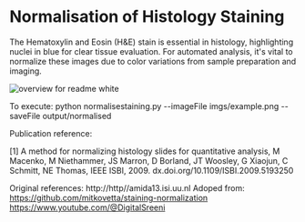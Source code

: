 # Normalisation of Histology Staining
The Hematoxylin and Eosin (H&amp;E) stain is essential in histology, highlighting nuclei in blue for clear tissue evaluation. For automated analysis, it's vital to normalize these images due to color variations from sample preparation and imaging.

![overview for readme white](https://github.com/bill-close/NormalisationHistologyStaining/assets/90579801/d071c320-2fc7-4531-a8ff-0d4be6d41329)

To execute:
python normalisestaining.py --imageFile imgs/example.png --saveFile output/normalised


Publication reference:

[1] A method for normalizing histology slides for quantitative analysis, M Macenko, M Niethammer, JS Marron, D Borland, JT Woosley, G Xiaojun, C Schmitt, NE Thomas, IEEE ISBI, 2009. dx.doi.org/10.1109/ISBI.2009.5193250

Original references:
http://http//amida13.isi.uu.nl
Adoped from:
https://github.com/mitkovetta/staining-normalization
https://www.youtube.com/@DigitalSreeni


